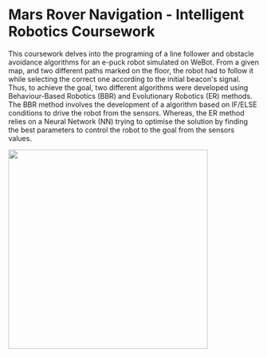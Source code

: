 # Mars Rover Navigation - Intelligent Robotics Coursework

This coursework delves into the programing of a line follower and obstacle avoidance algorithms for an e-puck robot simulated on WeBot. From a given map, and two different paths marked on the floor, the robot had to follow it while selecting the correct one according to the initial beacon's signal. Thus, to achieve the goal, two different algorithms were developed using Behaviour-Based Robotics (BBR) and Evolutionary Robotics (ER) methods. The BBR method involves the development of a algorithm based on IF/ELSE conditions to drive the robot from the sensors. Whereas, the ER method relies on a Neural Network (NN) trying to optimise the solution by finding the best parameters to control the robot to the goal from the sensors values.  

<img src="https://github.com/BaudouinBelpaire/Mars_Rover_Navigation/assets/157626337/4c4a167a-121f-4421-8426-c3af9d2d10e8" width="400">
